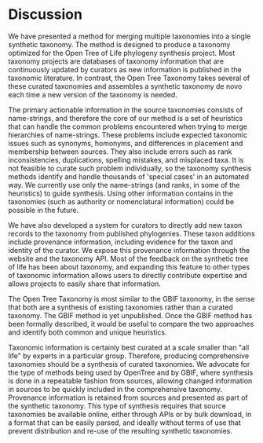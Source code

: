 
# Discussion

We have presented a method for merging multiple taxonomies into a single
synthetic taxonomy. The method is designed to produce a taxonomy optimized for
the Open Tree of Life phylogeny synthesis project. Most taxonomy projects are
databases of taxonomy information that are continuously updated by curators as
new information is published in the taxonomic literature. In contrast, the Open
Tree Taxonomy takes several of these curated taxonomies and assembles a synthetic
taxonomy de novo each time a new version of the taxonomy is needed.

The primary actionable information in the source taxonomies consists of
name-strings, and therefore the core of our method is a set of heuristics that
can handle the common problems encountered when trying to merge hierarchies of
name-strings. These problems include expected taxonomic issues such as synonyms,
homonyms, and differences in placement and membership between sources. They also
include errors such as rank inconsistencies, duplications, spelling mistakes,
and misplaced taxa. It is not feasible to curate such problem individually, so
the taxonomy synthesis methods identify and handle thousands of 'special cases'
in an automated way. We currently use only the name-strings (and ranks, in some
of the heuristics) to guide synthesis. Using other information contains in the
taxonomies (such as authority or nomenclatural information) could be possible in
the future.

We have also developed a system for curators to directly add new taxon records to the
taxonomy from published phylogenies. These taxon additions include provenance
information, including evidence for the taxon and identity of the curator. We
expose this provenance information through the website and the taxonomy API.
Most of the feedback on the synthetic tree of life has been about taxonomy, and expanding this
feature to other types of taxonomic information allows users to directly
contribute expertise and allows projects to easily share that information.

The Open Tree Taxonomy is most similar to the GBIF taxonomy, in the sense that
both are a synthesis of existing taxonomies rather than a curated taxonomy. The
GBIF method is yet unpublished. Once the GBIF method has been formally
described, it would be useful to compare the two approaches and identify both
common and unique heuristics.

Taxonomic information is certainly best curated at a scale smaller than "all
life" by experts in a particular group. Therefore, producing comprehensive
taxonomies should be a synthesis of curated taxonomies. We advocate for the type
of methods being used by OpenTree and by GBIF, where synthesis is done in a
repeatable fashion from sources, allowing changed information in sources to be
quickly included in the comprehensive taxonomy. Provenance information is
retained from sources and presented as part of the synthetic taxonomy. This type
of synthesis requires that source taxonomies be available online, either through
APIs or by bulk download, in a format that can be easily parsed, and ideally
without terms of use that prevent distribution and re-use of the resulting
synthetic taxonomies.    
